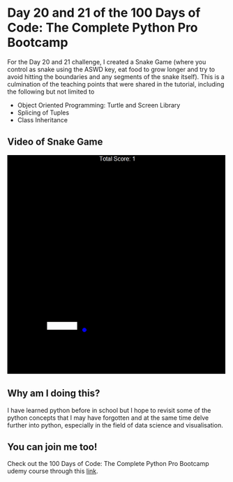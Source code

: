 <h1>Day 20 and 21 of the 100 Days of Code: The Complete Python Pro Bootcamp</h1>
<p>For the Day 20 and 21 challenge, I created a Snake Game (where you control as snake using the ASWD key, eat food to grow longer and try to avoid hitting the boundaries and any segments of the snake itself). This is a culmination of the teaching points that were shared in the tutorial, including the following but not limited to</p>
<ul>
  <li>Object Oriented Programming: Turtle and Screen Library</li>
  <li>Splicing of Tuples</li>
  <li>Class Inheritance</li>
</ul>

<h2>Video of Snake Game</h2>

<div width = 150px>
  <img src="snake_compressed.gif"/>
</div>


<h2>Why am I doing this?</h2>
<p>I have learned python before in school but I hope to revisit some of the python concepts that I may have forgotten and at the same time delve further into python, especially in the field of data science and visualisation.</p>

<h2>You can join me too!</h2>
<p> Check out the 100 Days of Code: The Complete Python Pro Bootcamp udemy course through this <a href="https://www.udemy.com/course/100-days-of-code/">link</a>.</p>
